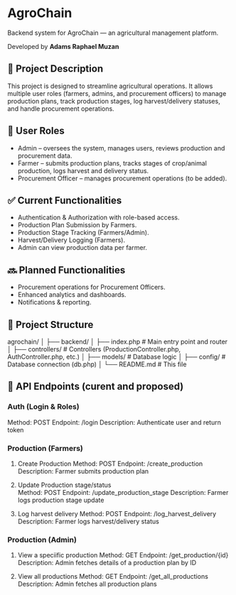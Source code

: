 # AgroChain

Backend system for AgroChain — an agricultural management platform.

Developed by **Adams Raphael Muzan**

## 📄 Project Description
This project is designed to streamline agricultural operations. It allows multiple user roles (farmers, admins, and procurement officers) to manage production plans, track production stages, log harvest/delivery statuses, and handle procurement operations.

## 👥 User Roles
- Admin – oversees the system, manages users, reviews production and procurement data.
- Farmer – submits production plans, tracks stages of crop/animal production, logs harvest and delivery status.
- Procurement Officer – manages procurement operations (to be added).

## ✅ Current Functionalities
- Authentication & Authorization with role-based access.
- Production Plan Submission by Farmers.
- Production Stage Tracking (Farmers/Admin).
- Harvest/Delivery Logging (Farmers).
- Admin can view production data per farmer.

## 🔜 Planned Functionalities
- Procurement operations for Procurement Officers.
- Enhanced analytics and dashboards.
- Notifications & reporting.

## 📁 Project Structure
agrochain/
│
├── backend/
│   ├── index.php                # Main entry point and router
│   ├── controllers/             # Controllers (ProductionController.php, AuthController.php, etc.)
│   ├── models/                  # Database logic
│   ├── config/                  # Database connection (db.php)
│
└── README.md                    # This file

## 🔗 API Endpoints (curent and proposed)
### Auth (Login & Roles)
Method: POST
Endpoint: /login
Description: Authenticate user and return token
		
### Production (Farmers)
1. Create Production
Method:	POST
Endpoint:	/create_production
Description: Farmer submits production plan
		
2. Update Production stage/status   
Method:	POST
Endpoint:	/update_production_stage
Description: Farmer logs production stage update

3. Log harvest delivery
Method:	POST
Endpoint:	/log_harvest_delivery
Description: Farmer logs harvest/delivery status

### Production (Admin)
1. View a speciific production
Method:	GET
Endpoint:	/get_production/{id}
Description: Admin fetches details of a production plan by ID

2. View all productions	
Method:	GET
Endpoint:	/get_all_productions
Description: Admin fetches all production plans		